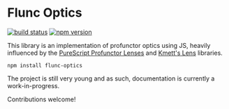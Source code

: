 # Flunc Optics

[![build status](https://travis-ci.org/flunc/optics.svg?branch=master)](https://travis-ci.org/flunc/optics)
[![npm version](https://badge.fury.io/js/flunc-optics.svg)](https://www.npmjs.com/package/flunc-optics)

This library is an implementation of profunctor optics using JS, heavily
influenced by the [PureScript Profunctor Lenses][1] and [Kmett's Lens][2]
libraries.

```
npm install flunc-optics
```

The project is still very young and as such, documentation is currently
a work-in-progress.

Contributions welcome!

[1]: https://github.com/purescript-contrib/purescript-profunctor-lenses
[2]: https://github.com/ekmett/lens
